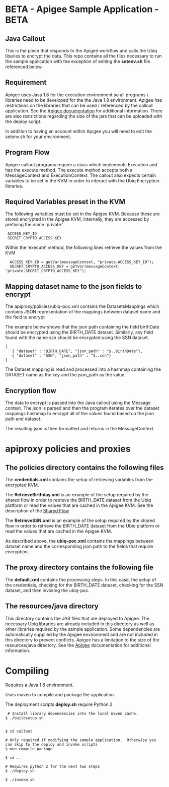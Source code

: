# BETA - Apigee Sample Application - BETA

## Java Callout

This is the piece that responds to the Apigee workflow and calls the Ubiq libaries to encrypt the data.  This repo contains all the files necessary to run the sample application with the exception of editing the <b>setenv.sh</b> file referenced below.

## Requirement

Apigee uses Java 1.8 for the execution environment so all programs / libraries need to be developed for the the Java 1.8 environment.  Apigee has restrictions on the libraries that can be used / referenced by the callout application.  See the [Apigee documentation](https://cloud.google.com/apigee/docs/api-platform/reference/policies/java-callout-policy) for additional information.  There are also restrictions regarding the size of the jars that can be uploaded with the deploy script.

In addition to having an account within Apigee you will need to edit the setenv.sh for your environment.

## Program Flow

Apigee callout programs require a class which implements Execution and has the execute method.  The execute method accepts both a MessageContext and ExecutionContext.  The callout also expects certain variables to be set in the KVM in order to interact with the Ubiq Encryption libraries.

## Required Variables preset in the KVM

The following variables must be set in the Apigee KVM.  Because these are stored encrypted in the Apigee KVM, internally, they are accessed by prefixing the name 'private.'

```
 ACCESS_KEY_ID
 SECRET_CRYPTO_ACCESS_KEY
```

Within the 'execute' method, the following lines retrieve the values from the KVM
```
  ACCESS_KEY_ID = getVar(messageContext, "private.ACCESS_KEY_ID");
  SECRET_CRYPTO_ACCESS_KEY = getVar(messageContext, "private.SECRET_CRYPTO_ACCESS_KEY");
```

## Mapping dataset name to the json fields to encrypt

The apiproxy/policies/ubiq-poc.xml contains the DatasetsMappings which contains JSON representation of the mappings between dataset name and the field to encrypt

The example below shows that the json path containing the field birthDate should be encrypted using the BIRTH_DATE dataset.  Similarly, any field found with the name ssn should be encrypted using the SSN dataset.

```
[
   { "dataset" : "BIRTH_DATE", "json_path" : "$..birthDate"},
   { "dataset" : "SSN", "json_path" : "$..ssn"}
]
```

The Dataset mapping is read and processed into a hashmap containing the DATASET name as the key and the json_path as the value.

## Encryption flow

The data to encrypt is passed into the Java callout using the Message context.  The json is parsed and then the program iterates over the dataset mappings hashmap to encrypt all of the values found based on the json path and dataset.

The resulting json is then formatted and returns in the MessageContext.

# apiproxy policies and proxies

## The policies directory contains the following files

The <B>credentials.xml</B> contains the setup of retrieving variables from the encrypted KVM.

The <B>RetrieveBirthday.xml</B> is an example of the setup required by the shared flow in order to retrieve the BIRTH_DATE dataset from the Ubiq platform or read the values that are cached in the Apigee KVM.  See the description of the [Shared Flow](../dataset_flow/README.md#in-your-flow)

The <B>RetrieveSSN.xml</B> is an example of the setup required by the shared flow in order to retrieve the BIRTH_DATE dataset from the Ubiq platform or read the values that are cached in the Apigee KVM.

As described above, the <B>ubiq-poc.xml</B> contains the mappings between dataset name and the corresponding json path to the fields that require encryption.

## The proxy directory contains the following file

The <B>default.xml</B> contains the processing steps.  In this case, the setup of the credentials, checking for the BIRTH_DATE dataset, checking for the SSN dataset, and then invoking the ubiq-poc.

## The resources/java directory 

This directory contains the JAR files that are deployed to Apigee.  The necessary Ubiq libraries are already included in this directory as well as other libraries required by the sample application.  Some dependencies are automatically supplied by the Apigee environment and are not included in this directory to prevent conflicts.  Apigee has a limitation to the size of the resources/java directory.  See the [Apigee](https://docs.apigee.com/) documentation for additional information.

# Compiling

Requires a Java 1.8 environment.

Uses maven to compile and package the application.  

The deployment scripts <B>deploy.sh</B> require Python 2

```
 # Install library dependencies into the local maven cache.
$ ./buildsetup.sh


$ cd callout

# Only required if modifying the sample application.  Otherwise you can skip to the deploy and invoke scripts
$ mvn compile package

$ cd ..

# Requires python 2 for the next two steps
$ ./deploy.sh

$ ./invoke.sh
```
